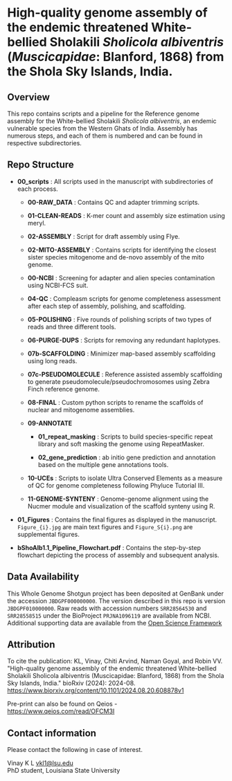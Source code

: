 # High-quality genome assembly of the endemic threatened White-bellied Sholakili *Sholicola albiventris* (*Muscicapidae*: Blanford, 1868) from the Shola Sky Islands, India.


## Overview
This repo contains scripts and a pipeline for the Reference genome assembly for the White-bellied Sholakili *Sholicola albiventris*, an endemic vulnerable species from the Western Ghats of India. Assembly has numerous steps, and each of them is numbered and can be found in respective subdirectories. 

## Repo Structure

- **00_scripts** : All scripts used in the manuscript with subdirectories of each process. 

    - **00-RAW_DATA** : Contains QC and adapter trimming scripts.

    - **01-CLEAN-READS** : K-mer count and assembly size estimation using meryl. 

    - **02-ASSEMBLY** : Script for draft assembly using Flye. 

    - **02-MITO-ASSEMBLY** : Contains scripts for identifying the closest sister species mitogenome and de-novo assembly of the mito genome. 

    - **00-NCBI** : Screening for adapter and alien species contamination using NCBI-FCS suit. 

    - **04-QC** : Compleasm scripts for genome completeness assessment after each step of assembly, polishing, and scaffolding. 

    - **05-POLISHING** : Five rounds of polishing scripts of two types of reads and three different tools. 

    - **06-PURGE-DUPS** : Scripts for removing any redundant haplotypes. 

    - **07b-SCAFFOLDING** : Minimizer map-based assembly scaffolding using long reads. 

    - **07c-PSEUDOMOLECULE** : Reference assisted assembly scaffolding to generate pseudomolecule/pseudochromosomes using Zebra Finch reference genome. 

    - **08-FINAL** : Custom python scripts to rename the scaffolds of nuclear  and mitogenome assemblies. 

    - **09-ANNOTATE** 
        -  **01_repeat_masking** : Scripts to build species-specific repeat library and soft masking the genome using RepeatMasker. 

        - **02_gene_prediction** : ab initio gene prediction and annotation based on the multiple gene annotations tools. 

    - **10-UCEs** : Scripts to isolate Ultra Conserved Elements as a measure of QC for genome completeness following Phyluce Tutorial III. 

    - **11-GENOME-SYNTENY** : Genome-genome alignment using the Nucmer module and visualization of the scaffold synteny using R. 
 


- **01_Figures** : Contains the final figures as displayed in the manuscript. ``Figure_{i}.jpg`` are main text figures and ``Figure_S{i}.png`` are supplemental figures. 

- **bShoAlb1.1_Pipeline_Flowchart.pdf** : Contains the step-by-step flowchart depicting the process of assembly and subsequent analysis. 


## Data Availability

This Whole Genome Shotgun project has been deposited at GenBank under the accession ``JBDGPF000000000``. The version described in this repo is version ``JBDGPF010000000``.  Raw reads with accession numbers ``SRR28564530`` and ``SRR28558515`` under the BioProject ``PRJNA1096119`` are available from NCBI. Additional supporting data are available from the [Open Science Framework](https://osf.io/m95q7/?view_only=ff65bfb8cbd94e808b6406c818bbf963)


## Attribution

To cite the publication: KL, Vinay, Chiti Arvind, Naman Goyal, and Robin VV. "High-quality genome assembly of the endemic threatened White-bellied Sholakili Sholicola albiventris (Muscicapidae: Blanford, 1868) from the Shola Sky Islands, India." bioRxiv (2024): 2024-08. https://www.biorxiv.org/content/10.1101/2024.08.20.608878v1

Pre-print can also be found on Qeios - https://www.qeios.com/read/OFCM3I

## Contact information

Please contact the following in case of interest.

Vinay K L [vkl1@lsu.edu](mailto:vkl1@lsu.edu)  
PhD student, Louisiana State University
